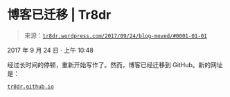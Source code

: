 <!--yml

category: 未分类

date: 2024-05-18 15:27:33

-->

# 博客已迁移 | Tr8dr

> 来源：[`tr8dr.wordpress.com/2017/09/24/blog-moved/#0001-01-01`](https://tr8dr.wordpress.com/2017/09/24/blog-moved/#0001-01-01)

2017 年 9 月 24 日 · 上午 10:48

经过长时间的停顿，重新开始写作了。然而，博客已经迁移到 GitHub。新的网址是：

[`tr8dr.github.io`](https://tr8dr.github.io)
